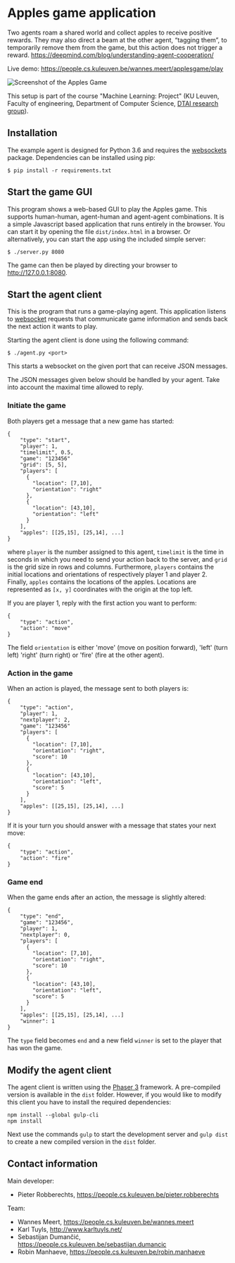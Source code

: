 Apples game application
==========================
Two agents roam a shared world and collect apples to receive positive rewards. They may also direct a beam at the other agent, “tagging them”, to temporarily remove them from the game, but this action does not trigger a reward.
<https://deepmind.com/blog/understanding-agent-cooperation/>

Live demo: https://people.cs.kuleuven.be/wannes.meert/applesgame/play

![Screenshot of the Apples Game](https://people.cs.kuleuven.be/wannes.meert/applesgame/screenshot.png?v=1)

This setup is part of the course "Machine Learning: Project" (KU Leuven,
Faculty of engineering, Department of Computer Science,
[DTAI research group](https://dtai.cs.kuleuven.be)).


Installation
------------

The example agent is designed for Python 3.6 and requires the
[websockets](https://websockets.readthedocs.io) package. Dependencies can be
installed using pip:

    $ pip install -r requirements.txt


Start the game GUI
------------------

This program shows a web-based GUI to play the Apples
game. This supports human-human, agent-human and agent-agent combinations.
It is a simple Javascript based application that runs entirely in the browser.
You can start it by opening the file `dist/index.html` in a browser.
Or alternatively, you can start the app using the included simple server:

    $ ./server.py 8080

The game can then be played by directing your browser to http://127.0.0.1:8080.


Start the agent client
----------------------

This is the program that runs a game-playing agent. This application listens
to [websocket](https://developer.mozilla.org/en-US/docs/Web/API/WebSockets_API)
requests that communicate game information and sends back the next action it
wants to play.

Starting the agent client is done using the following command:

    $ ./agent.py <port>

This starts a websocket on the given port that can receive JSON messages.

The JSON messages given below should be handled by your agent.
Take into account the maximal time allowed to reply.

### Initiate the game

Both players get a message that a new game has started:

    {
        "type": "start",
        "player": 1,
        "timelimit", 0.5,
        "game": "123456"
        "grid": [5, 5],
        "players": [
          {
            "location": [7,10],
            "orientation": "right"
          },
          {
            "location": [43,10],
            "orientation": "left"
          }
        ],
        "apples": [[25,15], [25,14], ...]
    }

where `player` is the number assigned to this agent, `timelimit` is the
time in seconds in which you need to send your action back to the server,
and `grid` is the grid size in rows and columns. Furthermore, `players`
contains the initial locations and orientations of respectively player 1
and player 2. Finally, `apples` contains the locations of the apples. Locations
are represented as `[x, y]` coordinates with the origin at the top left.

If you are player 1, reply with the first action you want to perform:

    {
        "type": "action",
        "action": "move"
    }

The field `orientation` is either 'move' (move on position forward), 'left' (turn left)
'right' (turn right) or 'fire' (fire at the other agent).


### Action in the game

When an action is played, the message sent to both players is:

    {
        "type": "action",
        "player": 1,
        "nextplayer": 2,
        "game": "123456"
        "players": [
          {
            "location": [7,10],
            "orientation": "right",
            "score": 10
          },
          {
            "location": [43,10],
            "orientation": "left",
            "score": 5
          }
        ],
        "apples": [[25,15], [25,14], ...]
    }


If it is your turn you should answer with a message that states your next
move:

    {
        "type": "action",
        "action": "fire"
    }


### Game end

When the game ends after an action, the message is slightly altered:

    {
        "type": "end",
        "game": "123456",
        "player": 1,
        "nextplayer": 0,
        "players": [
          {
            "location": [7,10],
            "orientation": "right",
            "score": 10
          },
          {
            "location": [43,10],
            "orientation": "left",
            "score": 5
          }
        ],
        "apples": [[25,15], [25,14], ...]
        "winner": 1
    }

The `type` field becomes `end` and a new field `winner` is set to the player
that has won the game.

Modify the agent client
-----------------------

The agent client is written using the [Phaser 3](https://phaser.io/phaser3) framework. A pre-compiled version is available in the `dist` folder. However, if you would like to modify this client you have to install the required dependencies:

```
npm install --global gulp-cli
npm install
```

Next use the commands `gulp` to start the development server and `gulp dist` to create a new compiled version in the `dist` folder. 


Contact information
-------------------

Main developer:

- Pieter Robberechts,  https://people.cs.kuleuven.be/pieter.robberechts

Team:

- Wannes Meert, https://people.cs.kuleuven.be/wannes.meert
- Karl Tuyls, http://www.karltuyls.net/
- Sebastijan Dumančić, https://people.cs.kuleuven.be/sebastijan.dumancic
- Robin Manhaeve,  https://people.cs.kuleuven.be/robin.manhaeve

